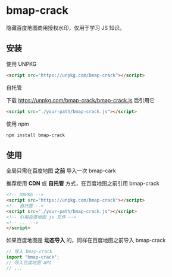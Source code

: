 # bmap-crack

隐藏百度地图商用授权水印，仅用于学习 JS 知识。

## 安装

使用 UNPKG

```html
<script src="https://unpkg.com/bmap-crack"></script>
```

自托管

下载 <https://unpkg.com/bmap-crack/bmap-crack.js> 后引用它

```html
<script src="./your-path/bmap-crack.js"></script>
```

使用 npm

```bash
npm install bmap-crack
```

## 使用

全局只需在百度地图 **之前** 导入一次 bmap-cark

推荐使用 **CDN** 或 **自托管** 方式，在百度地图之前引用 bmap-crack

```html
<!-- UNPKG -->
<script src="https://unpkg.com/bmap-crack"></script>
<!-- 自托管 -->
<script src="./your-path/bmap-crack.js"></script>
<!-- 引用百度地图 js 文件 -->
<!-- ... -->
</script>
```

如果百度地图是 **动态导入** 的，同样在百度地图之前导入 bmap-crack

```js
// 导入 bmap-crack
import "bmap-crack";
// 导入百度地图 API
// ...
```
